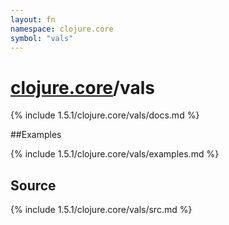 ```yaml
---
layout: fn
namespace: clojure.core
symbol: "vals"
---
```


# [clojure.core](../)/vals

{% include 1.5.1/clojure.core/vals/docs.md %}

##Examples

{% include 1.5.1/clojure.core/vals/examples.md %}
## Source
{% include 1.5.1/clojure.core/vals/src.md %}

